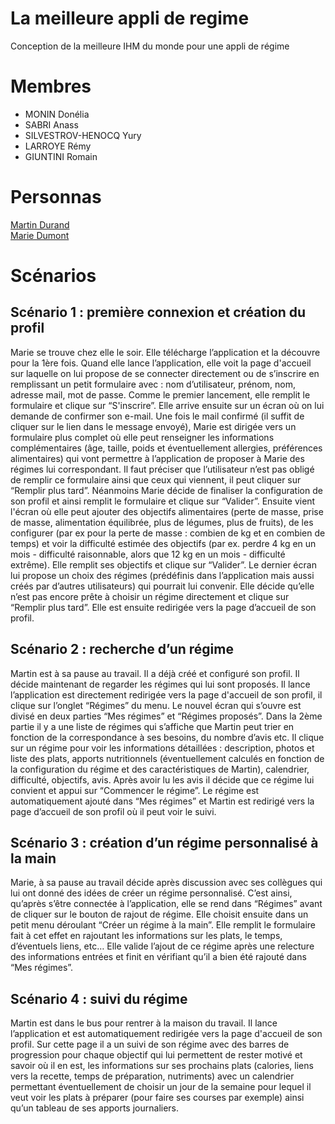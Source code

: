 # La meilleure appli de regime
Conception de la meilleure IHM du monde pour une appli de régime
# Membres
- MONIN Donélia
- SABRI Anass
- SILVESTROV-HENOCQ Yury
- LARROYE Rémy
- GIUNTINI Romain
# Personnas
<a href="https://github.com/SI3IHM20182019-R2/Le-meilleur-site-de-regime/blob/master/Martin-Durand.pdf"> Martin Durand </a> </br>
<a href="https://github.com/SI3IHM20182019-R2/Le-meilleur-site-de-regime/blob/master/Marie-Dumont.pdf"> Marie Dumont </a>
# Scénarios
## Scénario 1 : première connexion et création du profil 
Marie se trouve chez elle le soir. Elle télécharge l’application et la découvre pour la 1ère fois. Quand elle lance l’application, elle voit la page d'accueil sur laquelle on lui propose de se connecter directement ou de s’inscrire en remplissant un petit formulaire avec : nom d’utilisateur, prénom, nom, adresse mail, mot de passe. Comme le premier lancement, elle remplit le formulaire et clique sur “S'inscrire”. Elle arrive ensuite sur un écran où on lui demande de confirmer son e-mail. Une fois le mail confirmé (il suffit de cliquer sur le lien dans le message envoyé), Marie est dirigée vers un formulaire plus complet où elle peut renseigner les informations complémentaires (âge, taille, poids et éventuellement allergies, préférences alimentaires) qui vont permettre à l’application de proposer à Marie des régimes lui correspondant. Il faut préciser que l’utilisateur n’est pas obligé de remplir ce formulaire ainsi que ceux qui viennent, il peut cliquer sur “Remplir plus tard”. Néanmoins Marie décide de finaliser la configuration de son profil et ainsi remplit le formulaire et clique sur “Valider”. Ensuite vient l'écran où elle peut ajouter des objectifs alimentaires (perte de masse, prise de masse, alimentation équilibrée, plus de légumes, plus de fruits), de les configurer (par ex pour la perte de masse : combien de kg et en combien de temps) et voir la difficulté estimée des objectifs (par ex. perdre 4 kg en un mois - difficulté raisonnable, alors que 12 kg en un mois - difficulté extrême). Elle remplit ses objectifs et clique sur “Valider”. Le dernier écran lui propose un choix des régimes (prédéfinis dans l’application mais aussi créés par d’autres utilisateurs) qui pourrait lui convenir. Elle décide qu’elle n’est pas encore prête à choisir un régime directement et clique sur “Remplir plus tard”. Elle est ensuite redirigée vers la page d’accueil de son profil.
## Scénario 2 : recherche d’un régime 
Martin est à sa pause au travail. Il a déjà créé et configuré son profil. Il décide maintenant de regarder les régimes qui lui sont proposés. Il lance l’application est directement redirigée vers la page d'accueil de son profil, il clique sur l’onglet “Régimes” du menu. Le nouvel écran qui s’ouvre est divisé en deux parties “Mes régimes” et “Régimes proposés”. Dans la 2ème partie il y a une liste de régimes qui s’affiche que Martin peut trier en fonction de la correspondance à ses besoins, du nombre d’avis etc. Il clique sur un régime pour voir les informations détaillées : description, photos et liste des plats, apports nutritionnels (éventuellement calculés en fonction de la configuration du régime et des caractéristiques de Martin), calendrier, difficulté, objectifs, avis. Après avoir lu les avis il décide que ce régime lui convient et appui sur “Commencer le régime”. Le régime est automatiquement ajouté dans “Mes régimes” et Martin est redirigé vers la page d’accueil de son profil où il peut voir le suivi.
## Scénario 3 : création d’un régime personnalisé à la main 
Marie, à sa pause au travail décide après discussion avec ses collègues qui lui ont donné des idées de créer un régime personnalisé. C’est ainsi, qu’après s’être connectée à l’application, elle se rend dans “Régimes” avant de cliquer sur le bouton de rajout de régime. Elle choisit ensuite dans un petit menu déroulant “Créer un régime à la main”. Elle remplit le formulaire fait à cet effet en rajoutant les informations sur les plats, le temps, d’éventuels liens, etc… Elle valide l’ajout de ce régime après une relecture des informations entrées et finit en vérifiant qu’il a bien été rajouté dans “Mes régimes”.
## Scénario 4 : suivi du régime 
Martin est dans le bus pour rentrer à la maison du travail. Il lance l’application et est automatiquement redirigée vers la page d'accueil de son profil. Sur cette page il a un suivi de son régime avec des barres de progression pour chaque objectif qui lui permettent de rester motivé et savoir où il en est, les informations sur ses prochains plats (calories, liens vers la recette, temps de préparation, nutriments) avec un calendrier permettant éventuellement de choisir un jour de la semaine pour lequel il veut voir les plats à préparer (pour faire ses courses par exemple) ainsi qu’un tableau de ses apports journaliers.
